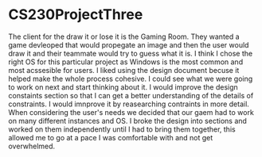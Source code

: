 # CS230ProjectThree

The client for the draw it or lose it is the Gaming Room. They wanted a game devleoped that would propegate an image and then the user would draw it and their teammate would try to guess what it is. I think I chose the right OS for this particular project as Windows is the most common and most acssesible for users. I liked using the design document becuse it helped make the whole process cohesive. I could see what we were going to work on next and start thinking about it. I would improve the design constaints section so that I can get a better understanding of the details of constraints. I would imnprove it by reasearching contraints in more detail. When considering the user's needs we decided that our gaem had to work on many different instances and OS. I broke the design into sections and worked on them independently until I had to bring them together, this allowed me to go at a pace I was comfortable with and not get overwhelmed. 
